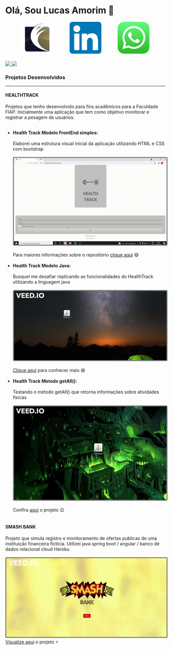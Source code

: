 # Olá, Sou Lucas Amorim 👋

<div style="display: flex; flex-direction: row; justify-content: space-evenly;">
  <a href="https://www.fatorialinvest.com.br/" target="_blank"> <img  src="assets/logo.png" style="width: 100px; height: 100 px; "></img></a>
  <a href="https://www.linkedin.com/in/amorim-22-lucas/" target="_blank"><img src="assets/linkedin.png" style="width: 100px; height: 100 px; "></img></a>
  <a href="https://api.whatsapp.com/send?phone=5521988611540" target="_blank"><img src="assets/whatsapp-icon.png" style="width: 100px; height: 100 px; "></img></a>
</div>
<br>
<div>
  <a href ="https://beacons.ai/Amorim-cyber">
  <img height="200cm" src="https://github-readme-stats.vercel.app/api?username=Amorim-cyber&show_icons=True&theme=gruvbox"/>   
  <img height="200cm" src="https://github-readme-stats.vercel.app/api/top-langs/?username=Amorim-cyber&theme=gruvbox"/>  
  </a>
</div>

<h3>Projetos Desenvolvidos</h3>
<hr>

<h4>HEALTHTRACK</h4>
<span>Projetos que tenho desenvolvido para fins acadêmicos para a Faculdade FIAP. Inicialmente uma aplicação que tem como objetivo monitorar e registrar a pesagem de usuários.</span>
<br><br>
<ul>
  <li><b>Health Track Modelo FrontEnd simples:</b> <br><br>Elaborei uma estrutura visual inicial da aplicação utilizando HTML e CSS com bootstrap</li><br>
  <img src="assets/health.gif" style="border: solid grey; border-radius:4px"></img><br><br>
  <span>Para maiores informações sobre o repositório <a href="https://github.com/Amorim-cyber/HealthTrack" target="_blank">clique aqui</a> 😄</span><br><br>
  <li><b>Health Track Modelo Java:</b> <br><br>Busquei me desafiar replicando as funcionalidades do HealthTrack utilizando a linguagem java</li><br>
  <img src="assets/healthtrack.gif" style="border: solid grey; border-radius:4px"></img><br><br>
  <span><a href="https://github.com/Amorim-cyber/HealthTrackJava" target="_blank">Clique aqui</a> para conhecer mais 😄</span><br><br>
  <li><b>Health Track Metodo getAll():</b> <br><br>Testando o método getAll() que retorna informações sobre atividades físicas</li><br>
  <img src="assets/getAll.gif" style="border: solid grey; border-radius:4px"></img><br><br>
  <span>Confira <a href="https://github.com/Amorim-cyber/HealthTrackGetAll" target="_blank">aqui</a> o projeto 😉</span><br><br>
  
</ul>

<h4>SMASH BANK</h4>
<span>Projeto que simula registro e monitoramento de ofertas publicas de uma instituição financeira fictícia. Utilizei java spring boot / angular / banco de dados relacional cloud Heroku</span>
<br><br>
<img src="assets/smash.gif" style="border: solid grey; border-radius:4px"></img><br>
<span><a href="https://github.com/Amorim-cyber/Frontend-PublicOffer-testmode" target="_blank">Visualize aqui</a> o projeto ⚡</span><br><br>



<!--
**Amorim-cyber/Amorim-cyber** is a ✨ _special_ ✨ repository because its `README.md` (this file) appears on your GitHub profile.

Here are some ideas to get you started:

- 🔭 I’m currently working on ...
- 🌱 I’m currently learning ...
- 👯 I’m looking to collaborate on ...
- 🤔 I’m looking for help with ...
- 💬 Ask me about ...
- 📫 How to reach me: ...
- 😄 Pronouns: ...
- ⚡ Fun fact: ...
-->
